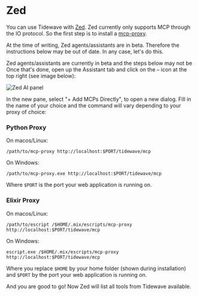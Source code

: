 # Zed

You can use Tidewave with [Zed](https://zed.dev/). Zed currently only supports MCP through the IO protocol. So the first step is to install a [mcp-proxy](../guides/mcp_proxy.md).

At the time of writing, Zed agents/assistants are in beta. Therefore the instructions
below may be out of date. In any case, let's do this.

Zed agents/assistants are currently in beta and the steps below may not be
Once that's done, open up the Assistant tab and click on the `⋯` icon at the
top right (see image below):

![Zed AI panel](assets/zed.png)

In the new pane, select "+ Add MCPs Directly", to open a new dialog. Fill in
the name of your choice and the command will vary depending to your proxy
of choice:

<!-- tabs-open -->

### Python Proxy

On macos/Linux:

```text
/path/to/mcp-proxy http://localhost:$PORT/tidewave/mcp
```

On Windows:

```text
/path/to/mcp-proxy.exe http://localhost:$PORT/tidewave/mcp
```

Where `$PORT` is the port your web application is running on.

### Elixir Proxy

On macos/Linux:

```text
/path/to/escript /$HOME/.mix/escripts/mcp-proxy http://localhost:$PORT/tidewave/mcp
```

On Windows:

```text
escript.exe /$HOME/.mix/escripts/mcp-proxy http://localhost:$PORT/tidewave/mcp
```

Where you replace `$HOME` by your home folder (shown during installation)
and `$PORT` by the port your web application is running on.

<!-- tabs-close -->

And you are good to go! Now Zed will list all tools from Tidewave available.
